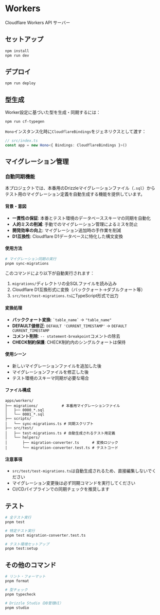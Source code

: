 # Workers

Cloudflare Workers API サーバー

## セットアップ

```bash
npm install
npm run dev
```

## デプロイ

```bash
npm run deploy
```

## 型生成

Worker設定に基づいた型を生成・同期するには：

```bash
npm run cf-typegen
```

`Hono`インスタンス化時に`CloudflareBindings`をジェネリクスとして渡す：

```ts
// src/index.ts
const app = new Hono<{ Bindings: CloudflareBindings }>()
```

## マイグレーション管理

### 自動同期機能

本プロジェクトでは、本番用のDrizzleマイグレーションファイル（`.sql`）からテスト用のマイグレーション定義を自動生成する機能を提供しています。

#### 背景・意図

- **一貫性の保証**: 本番とテスト環境のデータベーススキーマの同期を自動化
- **人的ミスの削減**: 手動でのマイグレーション管理によるミスを防止
- **開発効率の向上**: マイグレーション追加時の手作業を削減
- **D1互換性**: Cloudflare D1データベースに特化した構文変換

#### 使用方法

```bash
# マイグレーション同期の実行
pnpm sync-migrations
```

このコマンドにより以下が自動実行されます：

1. `migrations/`ディレクトリの全SQLファイルを読み込み
2. Cloudflare D1互換形式に変換（バッククォート→ダブルクォート等）
3. `src/test/test-migrations.ts`にTypeScript形式で出力

#### 変換処理

- **バッククォート変換**: `` `table_name` `` → `"table_name"`
- **DEFAULT値修正**: `DEFAULT 'CURRENT_TIMESTAMP'` → `DEFAULT CURRENT_TIMESTAMP`
- **コメント削除**: `-- statement-breakpoint`コメントの除去
- **CHECK制約保護**: CHECK制約内のシングルクォートは保持

#### 使用シーン

- 新しいマイグレーションファイルを追加した後
- マイグレーションファイルを修正した後
- テスト環境のスキーマ同期が必要な場合

#### ファイル構成

```
apps/workers/
├── migrations/           # 本番用マイグレーションファイル
│   ├── 0000_*.sql
│   └── 0001_*.sql
├── scripts/
│   └── sync-migrations.ts # 同期スクリプト
├── src/test/
│   ├── test-migrations.ts # 自動生成されるテスト用定義
│   └── helpers/
│       ├── migration-converter.ts      # 変換ロジック
│       └── migration-converter.test.ts # テストコード
```

#### 注意事項

- `src/test/test-migrations.ts`は自動生成されるため、直接編集しないでください
- マイグレーション変更後は必ず同期コマンドを実行してください
- CI/CDパイプラインでの同期チェックを推奨します

## テスト

```bash
# 全テスト実行
pnpm test

# 特定テスト実行
pnpm test migration-converter.test.ts

# テスト環境セットアップ
pnpm test:setup
```

## その他のコマンド

```bash
# リント・フォーマット
pnpm format

# 型チェック
pnpm typecheck

# Drizzle Studio（DB管理UI）
pnpm studio
```